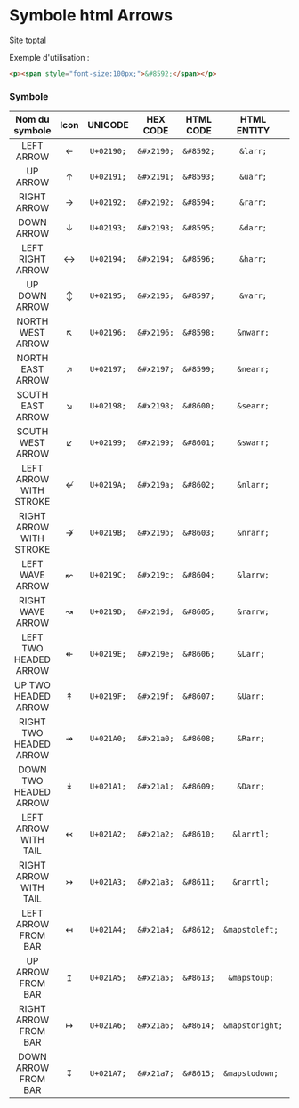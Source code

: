 # Symbole html Arrows

Site [toptal](https://www.toptal.com/designers/htmlarrows/arrows/)

Exemple d'utilisation : 

```html
<p><span style="font-size:100px;">&#8592;</span></p>
```

### Symbole

| Nom du symbole            | Icon | UNICODE     | HEX CODE     | HTML CODE    | HTML ENTITY     | -------- |
| :-----------------------: | :--: | :---------: | :----------: | :----------: | :---------:     | :------: |
| LEFT ARROW                |  ←   | `U+02190;`  | `&#x2190;`   | `&#8592;`    | `&larr;`        | \2190    |
| UP ARROW                  |  ↑   | `U+02191;`  | `&#x2191;`   | `&#8593;`    | `&uarr;`        | \2191    |
| RIGHT ARROW               |  →   | `U+02192;`  | `&#x2192;`   | `&#8594;`    | `&rarr;`        | \2192    |
| DOWN ARROW                |  ↓   | `U+02193;`  | `&#x2193;`   | `&#8595;`    | `&darr;`        | \2193    |
| LEFT RIGHT ARROW          |  ↔   | `U+02194;`  | `&#x2194;`   | `&#8596;`    | `&harr;`        | \2194    |
| UP DOWN ARROW             |  ↕   | `U+02195;`  | `&#x2195;`   | `&#8597;`    | `&varr;`        | \2195    |
| NORTH WEST ARROW          |  ↖   | `U+02196;`  | `&#x2196;`   | `&#8598;`    | `&nwarr;`       | \2196    |
| NORTH EAST ARROW          |  ↗   | `U+02197;`  | `&#x2197;`   | `&#8599;`    | `&nearr;`       | \2197    |
| SOUTH EAST ARROW          |  ↘   | `U+02198;`  | `&#x2198;`   | `&#8600;`    | `&searr;`       | \2198    |
| SOUTH WEST ARROW          |  ↙   | `U+02199;`  | `&#x2199;`   | `&#8601;`    | `&swarr;`       | \2199    |
| LEFT ARROW WITH STROKE    |  ↚   | `U+0219A;`  | `&#x219a;`   | `&#8602;`    | `&nlarr;`       | \219A    |
| RIGHT ARROW WITH STROKE   |  ↛   | `U+0219B;`  | `&#x219b;`   | `&#8603;`    | `&nrarr;`       | \219B    |
| LEFT WAVE ARROW           |  ↜   | `U+0219C;`  | `&#x219c;`   | `&#8604;`    | `&larrw;`       | \219C    |
| RIGHT WAVE ARROW          |  ↝   | `U+0219D;`  | `&#x219d;`   | `&#8605;`    | `&rarrw;`       | \219D    |
| LEFT TWO HEADED ARROW     |  ↞   | `U+0219E;`  | `&#x219e;`   | `&#8606;`    | `&Larr; `       | \219E    |
| UP TWO HEADED ARROW       |  ↟   | `U+0219F;`  | `&#x219f;`   | `&#8607;`    | `&Uarr; `       | \219F    |
| RIGHT TWO HEADED ARROW    |  ↠   | `U+021A0;`  | `&#x21a0;`   | `&#8608;`    | `&Rarr; `       | \21A0    |
| DOWN TWO HEADED ARROW     |  ↡   | `U+021A1;`  | `&#x21a1;`   | `&#8609;`    | `&Darr; `       | \21A1    |
| LEFT ARROW WITH TAIL      |  ↢   | `U+021A2;`  | `&#x21a2;`   | `&#8610;`    | `&larrtl; `     | \21A2    |
| RIGHT ARROW WITH TAIL     |  ↣   | `U+021A3;`  | `&#x21a3;`   | `&#8611;`    | `&rarrtl; `     | \21A3    |
| LEFT ARROW FROM BAR       |  ↤   | `U+021A4;`  | `&#x21a4;`   | `&#8612;`    | `&mapstoleft; ` | \21A4    |
| UP ARROW FROM BAR         |  ↥   | `U+021A5;`  | `&#x21a5;`   | `&#8613;`    | `&mapstoup; `   | \21A5    |
| RIGHT ARROW FROM BAR      |  ↦   | `U+021A6;`  | `&#x21a6;`   | `&#8614;`    | `&mapstoright; `| \21A6    |
| DOWN ARROW FROM BAR       |  ↧   | `U+021A7;`  | `&#x21a7;`   | `&#8615;`    | `&mapstodown; ` | \21A7    |